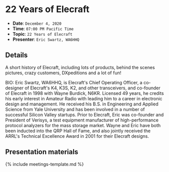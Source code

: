 # 22 Years of Elecraft

* **Date**: `December 4, 2020`
* **Time**: `07:00 PM Pacific Time`
* **Topic**: `22 Years of Elecraft`
* **Presenter**: `Eric Swartz, WA6HHQ`

## Details

A short history of Elecraft, including lots of products, behind the scenes pictures, crazy customers, DXpeditions and a lot of fun!

BIO:
Eric Swartz, WA6HHQ, is Elecraft's Chief Operating Officer, a co-designer of Elecraft's K4, K3S, K2, and other transceivers, and co-founder of Elecraft in 1998 with Wayne Burdick, N6KR.  Licensed 49 years, he credits his early interest in Amateur Radio with leading him to a career in electronic design and management. He received his B.S. in Engineering and Applied Science from Yale University and has been involved in a number of successful Silicon Valley startups.  Prior to Elecraft, Eric was co-founder and President of Verisys, a test equipment manufacturer of high-performance protocol analyzers for the mass storage market.
Wayne and Eric have both been inducted into the QRP Hall of Fame, and also jointly received the ARRL's Technical Excellence Award in 2001 for their Elecraft designs.

## Presentation materials

{% include meetings-template.md %}

